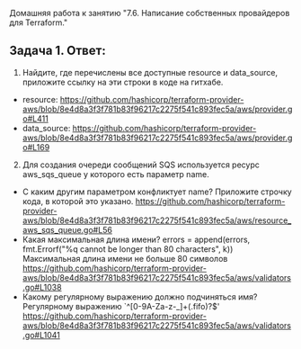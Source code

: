 Домашняя работа к занятию "7.6. Написание собственных провайдеров для Terraform."

Задача 1. Ответ:
-
1) Найдите, где перечислены все доступные resource и data_source, приложите ссылку на эти строки в коде на гитхабе.
- resource: https://github.com/hashicorp/terraform-provider-aws/blob/8e4d8a3f3f781b83f96217c2275f541c893fec5a/aws/provider.go#L411
- data_source: https://github.com/hashicorp/terraform-provider-aws/blob/8e4d8a3f3f781b83f96217c2275f541c893fec5a/aws/provider.go#L169

2) Для создания очереди сообщений SQS используется ресурс aws_sqs_queue у которого есть параметр name.
 - С каким другим параметром конфликтует name? Приложите строчку кода, в которой это указано.
 https://github.com/hashicorp/terraform-provider-aws/blob/8e4d8a3f3f781b83f96217c2275f541c893fec5a/aws/resource_aws_sqs_queue.go#L56
 - Какая максимальная длина имени?
 errors = append(errors, fmt.Errorf("%q cannot be longer than 80 characters", k)) Максимальная длина имени не больше 80 символов
 https://github.com/hashicorp/terraform-provider-aws/blob/8e4d8a3f3f781b83f96217c2275f541c893fec5a/aws/validators.go#L1038
 - Какому регулярному выражению должно подчиняться имя?
 Регулярному выражению `^[0-9A-Za-z-_]+(\.fifo)?$'
 https://github.com/hashicorp/terraform-provider-aws/blob/8e4d8a3f3f781b83f96217c2275f541c893fec5a/aws/validators.go#L1041